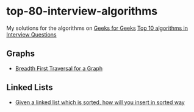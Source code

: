 # top-80-interview-algorithms

My solutions for the algorithms on [Geeks for Geeks](http://www.geeksforgeeks.org/) [Top 10 algorithms in Interview Questions](http://www.geeksforgeeks.org/top-10-algorithms-in-interview-questions/)

## Graphs
* [Breadth First Traversal for a Graph](http://www.geeksforgeeks.org/breadth-first-traversal-for-a-graph/)

## Linked Lists
* [Given a linked list which is sorted, how will you insert in sorted way](http://www.geeksforgeeks.org/given-a-linked-list-which-is-sorted-how-will-you-insert-in-sorted-way/)

